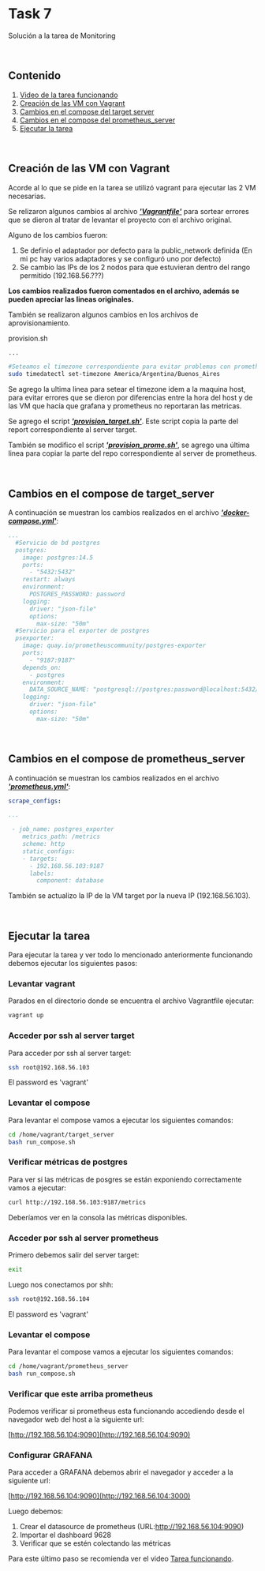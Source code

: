 # **Task 7**

Solución a la tarea de Monitoring


<br/>

## Contenido
1. [Video de la tarea funcionando](https://drive.google.com/file/d/1bV5Pd-JhDsA7QVtoDwDGGrPnHxJL3kVZ/view?usp=sharing)
2. [Creación de las VM con Vagrant](#vagrant)
3. [Cambios en el compose del target server](#target_server)
4. [Cambios en el compose del prometheus_server](#prom_server)
5. [Ejecutar la tarea](#ejecutar)

<div id='vagrant'>

<br/>

## Creación de las VM con Vagrant

Acorde al lo que se pide en la tarea se utilizó vagrant para ejecutar las 2 VM necesarias.

Se relizaron algunos cambios al archivo  **_['Vagrantfile'][1]_**  para sortear errores que se dieron al tratar de levantar el proyecto con el archivo original.

Alguno de los cambios fueron:

1. Se definio el adaptador por defecto para la public_network definida (En mi pc hay varios adaptadores y se configuró uno por defecto)
2. Se cambio las IPs de los 2 nodos para que estuvieran dentro del rango permitido (192.168.56.???)

**Los cambios realizados fueron comentados en el archivo, además se pueden apreciar las lineas originales.**

También se realizaron algunos cambios en los archivos de aprovisionamiento.

provision.sh

```bash
...

#Seteamos el timezone correspondiente para evitar problemas con prometheus
sudo timedatectl set-timezone America/Argentina/Buenos_Aires
```

Se agrego la ultima linea para setear el timezone idem a la maquina host, para evitar errores que se dieron por diferencias entre la hora del host y de las VM que hacía que grafana y prometheus no reportaran las metricas.

Se agrego el script **_['provision_target.sh'][2]_**. Este script copia la parte del report correspondiente al server target.

También se modifico el script **_['provision_prome.sh'][3]_**, se agrego una última linea para copiar la parte del repo correspondiente al server de prometheus.

</div>

<div id='target_server'>

<br/>

## Cambios en el compose de target_server

A continuación se muestran los cambios realizados en el archivo **_['docker-compose.yml'][4]_**:

```yaml
...
  #Servicio de bd postgres
  postgres:
    image: postgres:14.5
    ports:
      - "5432:5432"
    restart: always
    environment:
      POSTGRES_PASSWORD: password
    logging:
      driver: "json-file"
      options:
        max-size: "50m"
  #Servicio para el exporter de postgres
  psexporter:
    image: quay.io/prometheuscommunity/postgres-exporter
    ports:
      - "9187:9187"
    depends_on:
      - postgres
    environment:
      DATA_SOURCE_NAME: "postgresql://postgres:password@localhost:5432/postgres?sslmode=disable"
    logging:
      driver: "json-file"
      options:
        max-size: "50m"

```

</div>

<div id='prom_server'>

<br/>

## Cambios en el compose de prometheus_server

A continuación se muestran los cambios realizados en el archivo **_['prometheus.yml'][5]_**:

```yaml
scrape_configs:

...

 - job_name: postgres_exporter
    metrics_path: /metrics
    scheme: http
    static_configs:
    - targets:
      - 192.168.56.103:9187
      labels:
        component: database


```

También se actualizo la IP de la VM target por la nueva IP (192.168.56.103).

</div>

<div id='ejecutar'>

<br/>

## Ejecutar la tarea

Para ejecutar la tarea y ver todo lo mencionado anteriormente funcionando debemos ejecutar los siguientes pasos:

### Levantar vagrant
Parados en el directorio donde se encuentra el archivo Vagrantfile ejecutar:

```bash
vagrant up
```

### Acceder por ssh al server target

Para acceder por ssh al server target:

```bash
ssh root@192.168.56.103
```

El password es 'vagrant'

### Levantar el compose

Para levantar el compose vamos a ejecutar los siguientes comandos:

```bash
cd /home/vagrant/target_server
bash run_compose.sh
```

### Verificar métricas de postgres

Para ver si las métricas de posgres se están exponiendo correctamente vamos a ejecutar:

```bash
curl http://192.168.56.103:9187/metrics
```

Deberíamos ver en la consola las métricas disponibles.

### Acceder por ssh al server prometheus

Primero debemos salir del server target:

```bash
exit
```

Luego nos conectamos por shh:

```bash
ssh root@192.168.56.104
```

El password es 'vagrant'

### Levantar el compose

Para levantar el compose vamos a ejecutar los siguientes comandos:

```bash
cd /home/vagrant/prometheus_server
bash run_compose.sh
```

### Verificar que este arriba prometheus

Podemos verificar si prometheus esta funcionando accediendo desde el navegador web del host a la siguiente url:

[http://192.168.56.104:9090](http://192.168.56.104:9090)

### Configurar GRAFANA

Para acceder a GRAFANA debemos abrir el navegador y acceder a la siguiente url:

[http://192.168.56.104:9090](http://192.168.56.104:3000)

Luego debemos:

1. Crear el datasource de prometheus (URL:http://192.168.56.104:9090)
2. Importar el dashboard 9628
3. Verificar que se estén colectando las métricas

Para este último paso se recomienda ver el video [Tarea funcionando](https://drive.google.com/file/d/1bV5Pd-JhDsA7QVtoDwDGGrPnHxJL3kVZ/view?usp=sharing).


<div/>

[1]: Vagrantfile
[2]: provision/provision_target.sh
[3]: provision/provision_prome.sh
[4]: monitoring-workshop/target_server/docker-compose.yml
[5]: monitoring-workshop/prometheus_server/prometheus/prometheus.yml
